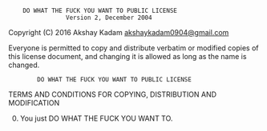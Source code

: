         DO WHAT THE FUCK YOU WANT TO PUBLIC LICENSE 
                    Version 2, December 2004 

 Copyright (C) 2016 Akshay Kadam <akshaykadam0904@gmail.com> 

 Everyone is permitted to copy and distribute verbatim or modified 
 copies of this license document, and changing it is allowed as long 
 as the name is changed. 

            DO WHAT THE FUCK YOU WANT TO PUBLIC LICENSE 
   TERMS AND CONDITIONS FOR COPYING, DISTRIBUTION AND MODIFICATION 

  0. You just DO WHAT THE FUCK YOU WANT TO.